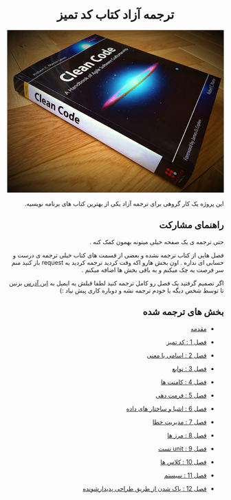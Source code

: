 
<h1 align="center" dir="rtl"> ترجمه آزاد کتاب کد تمیز</h1>
<div dir="rtl">
<p align="center">
  <img src="assets/image/CleanCodeRepo.jpg"/>
</p>

این پروژه یک کار گروهی برای ترجمه آزاد یکی از بهترین کتاب های برنامه نویسیه.

## راهنمای مشارکت
حتی ترجمه ی یک صفحه خیلی میتونه بهمون کمک کنه .

فصل هایی از کتاب ترجمه نشده و بعضی از قسمت های کتاب خیلی ترجمه ی درست و حسابی ای نداره . اون بخش هارو اکه وقت کردید ترجمه کردید یه request باز کنید منم سر فرصت یه چک میکنم و به باقی بخش ها اضافه میکنم .

اگر تصمیم گرفتید یک فصل رو کامل ترجمه کنید لطفا قبلش یه ایمیل به <a href="mailto: tty.mohseni@gmail.com">این آدرس</a>  بزنین تا توسط شخص دیگه یا خودم ترجمه نشه و دوباره کاری پیش نیاد :)

 
## بخش های ترجمه شده

* [مقدمه](Book/0_introduction/introduction.md)

* [فصل 1 : کد تمیز](Book/1_Clean_Code/clean-code.md)

* [فصل 2 : اسامی با معنی](Book/2_meaningful-names/meaningful-names.md)

* [فصل 3 : توابع](Book/3_Functions/3_Functions.md)

* [فصل 4 : کامنت ها](Book/4_Comments/4_Comments.md)

* [فصل 5 : فرمت دهی](Book/5_Formatting/5_Formatting.md)

* [فصل 6 : اشیا و ساختار های داده](Book/6_Objects-And-Data-Structures/Objects-And-Data-Structures.md)

* [فصل 7 : مدیریت خطا](Book/7_Error-Handling/Error-Handling.md)

* [فصل 8 : مرز ها](Book/8_Boundaries/8_Boundaries.md)

* [فصل 9 : unit تست](Book/9_Unit_Tests/9_Unit_Tests.md)

* [فصل 10 : کلاس ها](Book/10_Classes/10_Classes.md)

* [فصل 11 : سیستم](Book/11_Systems/11_Systems.md)
 
* [فصل 12 : پاک شدن از طریق طراحی پدیدار‌شونده](Book/12_Emergence/12_Emergence.md)
